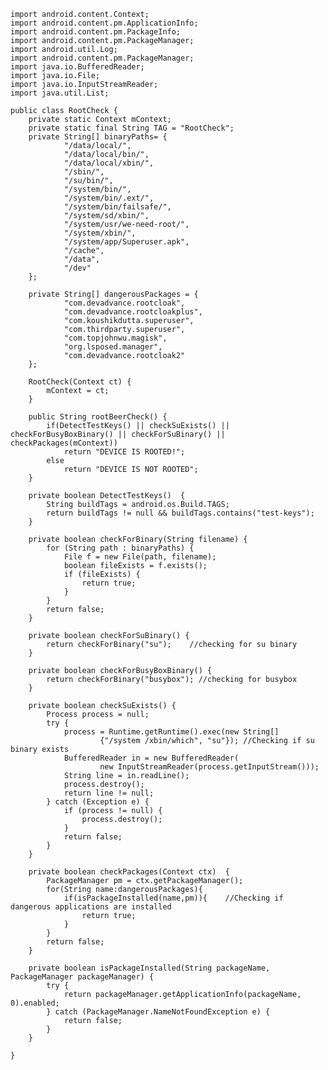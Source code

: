     import android.content.Context;
    import android.content.pm.ApplicationInfo;
    import android.content.pm.PackageInfo;
    import android.content.pm.PackageManager;
    import android.util.Log;
    import android.content.pm.PackageManager;
    import java.io.BufferedReader;
    import java.io.File;
    import java.io.InputStreamReader;
    import java.util.List;

    public class RootCheck {
        private static Context mContext;
        private static final String TAG = "RootCheck";
        private String[] binaryPaths= {
                "/data/local/",
                "/data/local/bin/",
                "/data/local/xbin/",
                "/sbin/",
                "/su/bin/",
                "/system/bin/",
                "/system/bin/.ext/",
                "/system/bin/failsafe/",
                "/system/sd/xbin/",
                "/system/usr/we-need-root/",
                "/system/xbin/",
                "/system/app/Superuser.apk",
                "/cache",
                "/data",
                "/dev"
        };

        private String[] dangerousPackages = {
                "com.devadvance.rootcloak",
                "com.devadvance.rootcloakplus",
                "com.koushikdutta.superuser",
                "com.thirdparty.superuser",
                "com.topjohnwu.magisk",
                "org.lsposed.manager",
                "com.devadvance.rootcloak2"
        };

        RootCheck(Context ct) {
            mContext = ct;
        }

        public String rootBeerCheck() {
            if(DetectTestKeys() || checkSuExists() || checkForBusyBoxBinary() || checkForSuBinary() || checkPackages(mContext))
                return "DEVICE IS ROOTED!";
            else
                return "DEVICE IS NOT ROOTED";
        }

        private boolean DetectTestKeys()  {
            String buildTags = android.os.Build.TAGS;
            return buildTags != null && buildTags.contains("test-keys");
        }

        private boolean checkForBinary(String filename) {
            for (String path : binaryPaths) {
                File f = new File(path, filename);
                boolean fileExists = f.exists();
                if (fileExists) {
                    return true;
                }
            }
            return false;
        }

        private boolean checkForSuBinary() {
            return checkForBinary("su");    //checking for su binary
        }

        private boolean checkForBusyBoxBinary() {
            return checkForBinary("busybox"); //checking for busybox
        }

        private boolean checkSuExists() {
            Process process = null;
            try {
                process = Runtime.getRuntime().exec(new String[]
                        {"/system /xbin/which", "su"}); //Checking if su binary exists
                BufferedReader in = new BufferedReader(
                        new InputStreamReader(process.getInputStream()));
                String line = in.readLine();
                process.destroy();
                return line != null;
            } catch (Exception e) {
                if (process != null) {
                    process.destroy();
                }
                return false;
            }
        }

        private boolean checkPackages(Context ctx)  {
            PackageManager pm = ctx.getPackageManager();
            for(String name:dangerousPackages){
                if(isPackageInstalled(name,pm)){    //Checking if dangerous applications are installed
                    return true;
                }
            }
            return false;
        }

        private boolean isPackageInstalled(String packageName, PackageManager packageManager) {
            try {
                return packageManager.getApplicationInfo(packageName, 0).enabled;
            } catch (PackageManager.NameNotFoundException e) {
                return false;
            }
        }

    }

